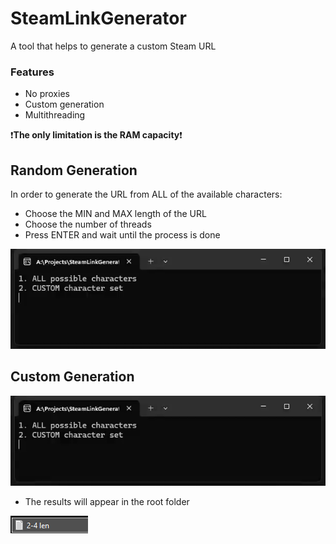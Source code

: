 # SteamLinkGenerator
A tool that helps to generate a custom Steam URL
### Features
- No proxies
- Custom generation
- Multithreading
  
❗**The only limitation is the RAM capacity**❗

## Random Generation
In order to generate the URL from ALL of the available characters:

- Choose the MIN and MAX length of the URL
- Choose the number of threads
- Press ENTER and wait until the process is done

![PROCESS](Media/random.gif)

## Custom Generation

![PROCESS](Media/custom.gif)

- The results will appear in the root folder
  
![OUTPUT](Media/output.png)
